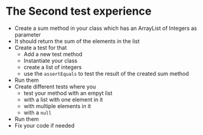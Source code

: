 # The Second test experience
- Create a sum method in your class which has an ArrayList of Integers as parameter
- It should return the sum of the elements in the list
- Create a test for that
    - Add a new test method
    - Instantiate your class
    - create a list of integers
    - use the `assertEquals` to test the result of the created sum method
- Run them
- Create different tests where you
    - test your method with an empyt list
    - with a list with one element in it
    - with multiple elements in it
    - with a `null`
- Run them
- Fix your code if needed
